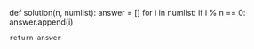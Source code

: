 def solution(n, numlist):
    answer = []
    for i in numlist:
        if i % n == 0:
            answer.append(i)
        
    return answer